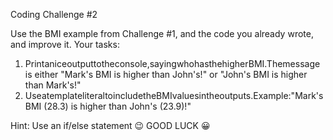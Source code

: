 Coding Challenge #2

Use the BMI example from Challenge #1, and the code you already wrote, and improve it.
Your tasks:

1. Printaniceoutputtotheconsole,sayingwhohasthehigherBMI.Themessage is either "Mark's BMI is higher than John's!" or "John's BMI is higher than Mark's!"
2. UseatemplateliteraltoincludetheBMIvaluesintheoutputs.Example:"Mark's BMI (28.3) is higher than John's (23.9)!"

Hint: Use an if/else statement 😉 GOOD LUCK 😀
